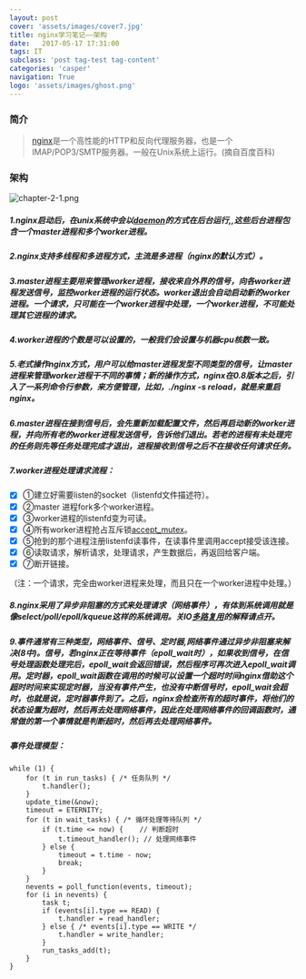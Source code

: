 ```yaml
---
layout: post
cover: 'assets/images/cover7.jpg'
title: nginx学习笔记——架构
date:   2017-05-17 17:31:00
tags: IT
subclass: 'post tag-test tag-content'
categories: 'casper'
navigation: True
logo: 'assets/images/ghost.png'
---
```




### 简介

> [nginx](http://baike.baidu.com/link?url=h2rNmCua5QFugIIfSwQBILZViXrI3KBhUCatiFSTAYZRmxmzuySxL_HwwZaELBNoA4gSxhK-PrGYO2UzbF4lqK)是一个高性能的HTTP和反向代理服务器，也是一个IMAP/POP3/SMTP服务器。一般在Unix系统上运行。(摘自百度百科)

### 架构

<img src="https://img.alicdn.com/imgextra/i4/690341282/TB2fc3pXmvHfKJjSZFPXXbttpXa_!!690341282.png" alt=" chapter-2-1.png"/>

##### 1.nginx启动后，在unix系统中会以[daemon](http://www.cnblogs.com/li-hao/archive/2013/02/22/2922120.html)的方式在后台运行,,这些后台进程包含一个master进程和多个worker进程。

##### 2.nginx支持多线程和多进程方式，主流是多进程（nginx的默认方式）。

##### 3.master进程主要用来管理worker进程，接收来自外界的信号，向各worker进程发送信号，监控worker进程的运行状态。worker退出会自动启动新的worker进程。一个请求，只可能在一个worker进程中处理，一个worker进程，不可能处理其它进程的请求。

##### 4.worker进程的个数是可以设置的，一般我们会设置与机器cpu核数一致。

##### 5.老式操作nginx方式，用户可以给master进程发型不同类型的信号，让master进程来管理worker进程干不同的事情；新的操作方式，nginx在0.8版本之后，引入了一系列命令行参数，来方便管理，比如，./nginx -s reload，就是来重启nginx。

##### 6.master进程在接到信号后，会先重新加载配置文件，然后再启动新的worker进程，并向所有老的worker进程发送信号，告诉他们退出。若老的进程有未处理完的任务则先等任务处理完成才退出，进程接收到信号之后不在接收任何请求任务。

##### 7.worker进程处理请求流程：
- [x] ①建立好需要listen的socket（listenfd文件描述符）。
- [x] ②master  进程fork多个worker进程。
- [x] ③worker进程的listenfd变为可读。
- [x] ④所有worker进程抢占互斥锁[accept_mutex](http://www.linuxidc.com/Linux/2012-01/50917p6.htm)。
- [x] ⑤抢到的那个进程注册listenfd读事件，在读事件里调用accept接受该连接。
- [x] ⑥读取请求，解析请求，处理请求，产生数据后，再返回给客户端。
- [x] ⑦断开链接。

（注：一个请求，完全由worker进程来处理，而且只在一个worker进程中处理。）

##### 8.nginx采用了异步非阻塞的方式来处理请求（网络事件），有体到系统调用就是像select/poll/epoll/kqueue这样的系统调用。关IO[多路复用](https://www.zhihu.com/question/32163005)的解释请点开。

##### 9.事件通常有三种类型，网络事件、信号、定时器,网络事件通过异步非阻塞来解决(8中)。信号，若nginx正在等待事件（epoll_wait时），如果收到信号，在信号处理函数处理完后，epoll_wait会返回错误，然后程序可再次进入epoll_wait调用。定时器，epoll_wait函数在调用的时候可以设置一个超时时间nginx借助这个超时时间来实现定时器，当没有事件产生，也没有中断信号时，epoll_wait会超时，也就是说，定时器事件到了。之后，nginx会检查所有的超时事件，将他们的状态设置为超时，然后再去处理网络事件，因此在处理网络事件的回调函数时，通常做的第一个事情就是判断超时，然后再去处理网络事件。

##### 事件处理模型：
```
while (1) {
    for (t in run_tasks) { /* 任务队列 */
        t.handler();
    }
    update_time(&now);
    timeout = ETERNITY;
    for (t in wait_tasks) { /* 循环处理等待队列 */
        if (t.time <= now) {    // 判断超时
            t.timeout_handler(); // 处理网络事件 
        } else {
            timeout = t.time - now;
            break;
        }
    }
    nevents = poll_function(events, timeout);
    for (i in nevents) {
        task t;
        if (events[i].type == READ) {
            t.handler = read_handler;
        } else { /* events[i].type == WRITE */
            t.handler = write_handler;
        }
        run_tasks_add(t);
    }
}

```

